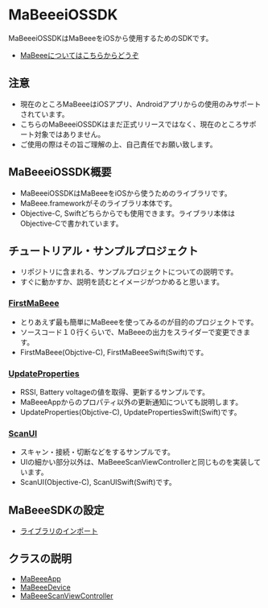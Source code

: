 # MaBeeeiOSSDK

MaBeeeiOSSDKはMaBeeeをiOSから使用するためのSDKです。

- [MaBeeeについてはこちらからどうぞ](http://mabeee.mobi/)

## 注意

- 現在のところMaBeeeはiOSアプリ、Androidアプリからの使用のみサポートされています。
- こちらのMaBeeeiOSSDKはまだ正式リリースではなく、現在のところサポート対象ではありません。
- ご使用の際はその旨ご理解の上、自己責任でお願い致します。

## MaBeeeiOSSDK概要

- MaBeeeiOSSDKはMaBeeeをiOSから使うためのライブラリです。
- MaBeee.frameworkがそのライブラリ本体です。
- Objective-C, Swiftどちらからでも使用できます。ライブラリ本体はObjective-Cで書かれています。


## チュートリアル・サンプルプロジェクト

- リポジトリに含まれる、サンプルプロジェクトについての説明です。
- すぐに動かすか、説明を読むとイメージがつかめると思います。

### [FirstMaBeee](https://github.com/novars-jp/MaBeeeiOSSDK/wiki/FirstMaBeee)

- とりあえず最も簡単にMaBeeeを使ってみるのが目的のプロジェクトです。
- ソースコード１０行くらいで、MaBeeeの出力をスライダーで変更できます。
- FirstMaBeee(Objctive-C), FirstMaBeeeSwift(Swift)です。


### [UpdateProperties](https://github.com/novars-jp/MaBeeeiOSSDK/wiki/UpdateProperties)

- RSSI, Battery voltageの値を取得、更新するサンプルです。
- MaBeeeAppからのプロパティ以外の更新通知についても説明します。
- UpdateProperties(Objctive-C), UpdatePropertiesSwift(Swift)です。


### [ScanUI](https://github.com/novars-jp/MaBeeeiOSSDK/wiki/ScanUI)

- スキャン・接続・切断などをするサンプルです。
- UIの細かい部分以外は、MaBeeeScanViewControllerと同じものを実装しています。
- ScanUI(Objective-C), ScanUISwift(Swift)です。


## MaBeeeSDKの設定

- [ライブラリのインポート](https://github.com/novars-jp/MaBeeeiOSSDK/wiki/%E3%83%A9%E3%82%A4%E3%83%96%E3%83%A9%E3%83%AA%E3%81%AE%E3%82%A4%E3%83%B3%E3%83%9D%E3%83%BC%E3%83%88)


## クラスの説明

- [MaBeeeApp](https://github.com/novars-jp/MaBeeeiOSSDK/wiki/MaBeeeApp)
- [MaBeeeDevice](https://github.com/novars-jp/MaBeeeiOSSDK/wiki/MaBeeeDevice)
- [MaBeeeScanViewController](https://github.com/novars-jp/MaBeeeiOSSDK/wiki/MaBeeeScanViewController)

